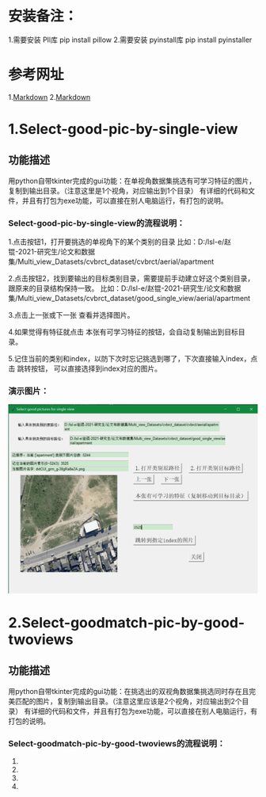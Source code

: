 # 安装备注：
1.需要安装 PIl库 pip install pillow 
2.需要安装 pyinstall库 pip install pyinstaller 
# 参考网址
1.[Markdown](http://c.biancheng.net/tkinter/what-is-gui.html)
2.[Markdown](https://sunhwee.com/posts/80fa3a85.html)

# 1.Select-good-pic-by-single-view
## 功能描述
用python自带tkinter完成的gui功能：在单视角数据集挑选有可学习特征的图片，复制到输出目录。（注意这里是1个视角，对应输出到1个目录）
有详细的代码和文件，并且有打包为exe功能，可以直接在别人电脑运行，有打包的说明。

### Select-good-pic-by-single-view的流程说明：
1.点击按钮1，打开要挑选的单视角下的某个类别的目录
比如：D:/lsl-e/赵锟-2021-研究生/论文和数据集/Multi_view_Datasets/cvbrct_dataset/cvbrct/aerial/apartment

2.点击按钮2，找到要输出的目标类别目录，需要提前手动建立好这个类别目录，跟原来的目录结构保持一致。
比如：D:/lsl-e/赵锟-2021-研究生/论文和数据集/Multi_view_Datasets/cvbrct_dataset/good_single_view/aerial/apartment

3.点击上一张或下一张 查看并选择图片。

4.如果觉得有特征就点击 本张有可学习特征的按钮，会自动复制输出到目标目录。

5.记住当前的类别和index，以防下次时忘记挑选到哪了，下次直接输入index，点击 跳转按钮，
可以直接选择到index对应的图片。
### 演示图片：
![Markdown](show_pngs/show1.png)



# 2.Select-goodmatch-pic-by-good-twoviews
## 功能描述
用python自带tkinter完成的gui功能：在挑选出的双视角数据集挑选同时存在且完美匹配的图片，复制到输出目录。（注意这里应该是2个视角，对应输出到2个目录）
有详细的代码和文件，并且有打包为exe功能，可以直接在别人电脑运行，有打包的说明。

### Select-goodmatch-pic-by-good-twoviews的流程说明：
1.

2.

3.

4.



